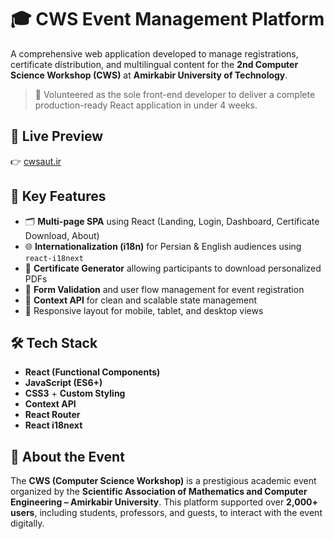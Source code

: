 # 🎓 CWS Event Management Platform

A comprehensive web application developed to manage registrations, certificate distribution, and multilingual content for the **2nd Computer Science Workshop (CWS)** at **Amirkabir University of Technology**.

> 🎯 Volunteered as the sole front-end developer to deliver a complete production-ready React application in under 4 weeks.

## 🚀 Live Preview

👉 [cwsaut.ir](https://hosseinfti.github.io/CWS-Front/)

## 📌 Key Features

- 🗂️ **Multi-page SPA** using React (Landing, Login, Dashboard, Certificate Download, About)
- 🌐 **Internationalization (i18n)** for Persian & English audiences using `react-i18next`
- 📄 **Certificate Generator** allowing participants to download personalized PDFs
- 🔐 **Form Validation** and user flow management for event registration
- 🧠 **Context API** for clean and scalable state management
- 📱 Responsive layout for mobile, tablet, and desktop views

## 🛠 Tech Stack

- **React (Functional Components)**
- **JavaScript (ES6+)**
- **CSS3** + **Custom Styling**
- **Context API**
- **React Router**
- **React i18next**

## 👥 About the Event

The **CWS (Computer Science Workshop)** is a prestigious academic event organized by the **Scientific Association of Mathematics and Computer Engineering – Amirkabir University**. This platform supported over **2,000+ users**, including students, professors, and guests, to interact with the event digitally.
